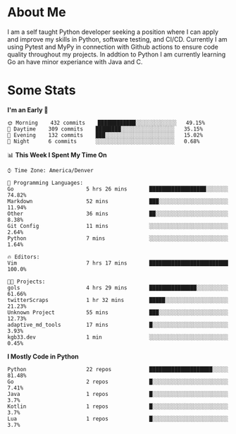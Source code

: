 # About Me
  I am a self taught Python developer seeking a position where I can apply and improve my skills in Python, software testing, and CI/CD. Currently I am using Pytest and MyPy in connection with Github actions to ensure code quality throughout my projects. In addtion to Python I am currently learning Go an have minor experiance with Java and C.
  
 # Some Stats
  
<!--START_SECTION:waka-->
**I'm an Early 🐤** 

```text
🌞 Morning    432 commits    ████████████░░░░░░░░░░░░░   49.15% 
🌆 Daytime    309 commits    ████████░░░░░░░░░░░░░░░░░   35.15% 
🌃 Evening    132 commits    ███░░░░░░░░░░░░░░░░░░░░░░   15.02% 
🌙 Night      6 commits      ░░░░░░░░░░░░░░░░░░░░░░░░░   0.68%

```


📊 **This Week I Spent My Time On** 

```text
⌚︎ Time Zone: America/Denver

💬 Programming Languages: 
Go                       5 hrs 26 mins       ██████████████████░░░░░░░   74.82% 
Markdown                 52 mins             ███░░░░░░░░░░░░░░░░░░░░░░   11.94% 
Other                    36 mins             ██░░░░░░░░░░░░░░░░░░░░░░░   8.38% 
Git Config               11 mins             ░░░░░░░░░░░░░░░░░░░░░░░░░   2.64% 
Python                   7 mins              ░░░░░░░░░░░░░░░░░░░░░░░░░   1.64%

🔥 Editors: 
Vim                      7 hrs 17 mins       █████████████████████████   100.0%

🐱‍💻 Projects: 
gols                     4 hrs 29 mins       ███████████████░░░░░░░░░░   61.66% 
twitterScraps            1 hr 32 mins        █████░░░░░░░░░░░░░░░░░░░░   21.23% 
Unknown Project          55 mins             ███░░░░░░░░░░░░░░░░░░░░░░   12.73% 
adaptive_md_tools        17 mins             █░░░░░░░░░░░░░░░░░░░░░░░░   3.93% 
kgb33.dev                1 min               ░░░░░░░░░░░░░░░░░░░░░░░░░   0.45%

```

**I Mostly Code in Python** 

```text
Python                   22 repos            ████████████████████░░░░░   81.48% 
Go                       2 repos             █░░░░░░░░░░░░░░░░░░░░░░░░   7.41% 
Java                     1 repos             █░░░░░░░░░░░░░░░░░░░░░░░░   3.7% 
Kotlin                   1 repos             █░░░░░░░░░░░░░░░░░░░░░░░░   3.7% 
Lua                      1 repos             █░░░░░░░░░░░░░░░░░░░░░░░░   3.7%

```



<!--END_SECTION:waka-->
